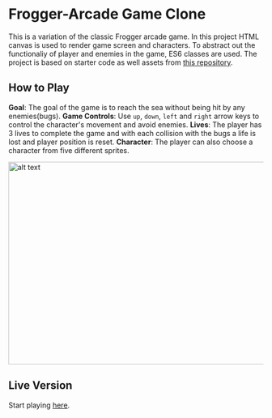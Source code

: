 # Frogger-Arcade Game Clone
This is a variation of the classic Frogger arcade game. In this project HTML canvas is used to render game screen and characters. To abstract out the functionaliy of player and enemies in the game, ES6 classes are used. 
The project is based on starter code as well assets from [this repository](https://github.com/udacity/frontend-nanodegree-arcade-game).

## How to Play
**Goal**: The goal of the game is to reach the sea without being hit by any enemies(bugs). 
**Game Controls**: Use `up`, `down`, `left` and `right` arrow keys to control the character's movement and avoid enemies. 
**Lives**: The player has 3 lives to complete the game and with each collision with the bugs a life is lost and player position is reset. 
**Character**: The player can also choose a character from five different sprites.

<img src="frogger.gif" alt="alt text" width="600px" height="400px">

## Live Version
Start playing [here](https://ssaleem.github.io/Frogger-Clone/).





